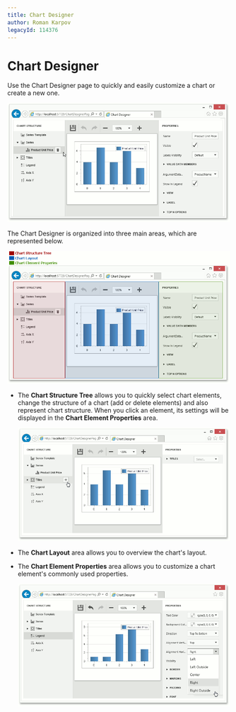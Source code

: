 ```yaml
---
title: Chart Designer
author: Roman Karpov
legacyId: 114376
---
```

# Chart Designer
Use the Chart Designer page to quickly and easily customize a chart or create a new one.

![EndUser_ChartControl_Designer](../../images/img118766.png)

The Chart Designer is organized into three main areas, which are represented below.

![ASPxChartDesigner](../../images/img118482.png)
* The **Chart Structure Tree** allows you to quickly select chart elements, change the structure of a chart  (add or delete elements) and also represent chart structure. When you click an element, its settings will be displayed in the **Chart Element Properties** area.
	
	![ASPxChartDesigner_ChartStructureTree](../../images/img118483.png)
* The **Chart Layout** area allows you to overview the chart's layout.
* The **Chart Element Properties** area allows you to customize a chart element's commonly used properties.
	
	![ASPxChartDesigner_Properties](../../images/img118485.png)